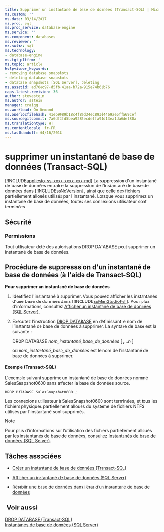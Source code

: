 ```yaml
---
title: Supprimer un instantané de base de données (Transact-SQL) | Microsoft Docs
ms.custom: ''
ms.date: 03/14/2017
ms.prod: sql
ms.prod_service: database-engine
ms.service: ''
ms.component: databases
ms.reviewer: ''
ms.suite: sql
ms.technology:
- database-engine
ms.tgt_pltfrm: ''
ms.topic: article
helpviewer_keywords:
- removing database snapshots
- deleting database snapshots
- database snapshots [SQL Server], deleting
ms.assetid: ad70ec97-d5fb-41aa-b72a-915e74b61b76
caps.latest.revision: 36
author: stevestein
ms.author: sstein
manager: craigg
ms.workload: On Demand
ms.openlocfilehash: 41eb9089b18c4f8ed34ec893d4469ae5ffa69cef
ms.sourcegitcommit: 7a6df3fd5bea9282ecdeffa94d13ea1da6def80a
ms.translationtype: HT
ms.contentlocale: fr-FR
ms.lasthandoff: 04/16/2018
---
```

# <a name="drop-a-database-snapshot-transact-sql"></a>supprimer un instantané de base de données (Transact-SQL)
[!INCLUDE[appliesto-ss-xxxx-xxxx-xxx-md](../../includes/appliesto-ss-xxxx-xxxx-xxx-md.md)]
  La suppression d'un instantané de base de données entraîne la suppression de l'instantané de base de données dans [!INCLUDE[ssNoVersion](../../includes/ssnoversion-md.md)] , ainsi que celle des fichiers partiellement alloués utilisés par l'instantané. Lorsque vous supprimez un instantané de base de données, toutes ses connexions utilisateur sont terminées.  
  
## <a name="security"></a>Sécurité  
  
###  <a name="Permissions"></a> Permissions  
 Tout utilisateur doté des autorisations DROP DATABASE peut supprimer un instantané de base de données.  
  
##  <a name="TsqlProcedure"></a> Procédure de suppresssion d'un instantané de base de données (à l'aide de Transact-SQL)  
 **Pour supprimer un instantané de base de données**  
  
1.  Identifiez l'instantané à supprimer. Vous pouvez afficher les instantanés d'une base de données dans [!INCLUDE[ssManStudioFull](../../includes/ssmanstudiofull-md.md)]. Pour plus d’informations, consultez [Afficher un instantané de base de données &#40;SQL Server&#41;](../../relational-databases/databases/view-a-database-snapshot-sql-server.md).  
  
2.  Exécutez l’instruction [DROP DATABASE](../../t-sql/statements/drop-database-transact-sql.md) en définissant le nom de l’instantané de base de données à supprimer. La syntaxe de base est la suivante :  
  
     DROP DATABASE *nom_instantané_base_de_données* [ **,**...*n* ]  
  
     où *nom_instantané_base_de_données* est le nom de l’instantané de base de données à supprimer.  
  
####  <a name="TsqlExample"></a> Exemple (Transact-SQL)  
 L'exemple suivant supprime un instantané de base de données nommé SalesSnapshot0600 sans affecter la base de données source.  
  
```  
DROP DATABASE SalesSnapshot0600 ;  
```  
  
 Les connexions utilisateur à SalesSnapshot0600 sont terminées, et tous les fichiers physiques partiellement alloués du système de fichiers NTFS utilisés par l'instantané sont supprimés.  
  
> [!NOTE]  
>  Pour plus d’informations sur l’utilisation des fichiers partiellement alloués par les instantanés de base de données, consultez [Instantanés de base de données &#40;SQL Server&#41;](../../relational-databases/databases/database-snapshots-sql-server.md).  
  
##  <a name="RelatedTasks"></a> Tâches associées  
  
-   [Créer un instantané de base de données &#40;Transact-SQL&#41;](../../relational-databases/databases/create-a-database-snapshot-transact-sql.md)  
  
-   [Afficher un instantané de base de données &#40;SQL Server&#41;](../../relational-databases/databases/view-a-database-snapshot-sql-server.md)  
  
-   [Rétablir une base de données dans l’état d’un instantané de base de données](../../relational-databases/databases/revert-a-database-to-a-database-snapshot.md)  
  
  
## <a name="see-also"></a> Voir aussi  
 [DROP DATABASE &#40;Transact-SQL&#41;](../../t-sql/statements/drop-database-transact-sql.md)   
 [Instantanés de base de données &#40;SQL Server&#41;](../../relational-databases/databases/database-snapshots-sql-server.md)  
  
  
